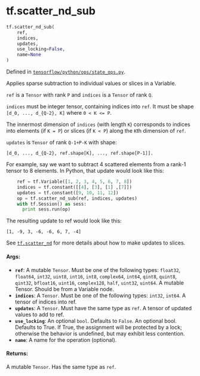 <div itemscope itemtype="http://developers.google.com/ReferenceObject">
<meta itemprop="name" content="tf.scatter_nd_sub" />
<meta itemprop="path" content="Stable" />
</div>

# tf.scatter_nd_sub

``` python
tf.scatter_nd_sub(
    ref,
    indices,
    updates,
    use_locking=False,
    name=None
)
```



Defined in [`tensorflow/python/ops/state_ops.py`](/code/stable/tensorflow/python/ops/state_ops.py).

Applies sparse subtraction to individual values or slices in a Variable.

`ref` is a `Tensor` with rank `P` and `indices` is a `Tensor` of rank `Q`.

`indices` must be integer tensor, containing indices into `ref`.
It must be shape `[d_0, ..., d_{Q-2}, K]` where `0 < K <= P`.

The innermost dimension of `indices` (with length `K`) corresponds to
indices into elements (if `K = P`) or slices (if `K < P`) along the `K`th
dimension of `ref`.

`updates` is `Tensor` of rank `Q-1+P-K` with shape:

```
[d_0, ..., d_{Q-2}, ref.shape[K], ..., ref.shape[P-1]].
```

For example, say we want to subtract 4 scattered elements from a rank-1 tensor
to 8 elements. In Python, that update would look like this:

```python
    ref = tf.Variable([1, 2, 3, 4, 5, 6, 7, 8])
    indices = tf.constant([[4], [3], [1] ,[7]])
    updates = tf.constant([9, 10, 11, 12])
    op = tf.scatter_nd_sub(ref, indices, updates)
    with tf.Session() as sess:
      print sess.run(op)
```

The resulting update to ref would look like this:

    [1, -9, 3, -6, -6, 6, 7, -4]

See <a href="../tf/scatter_nd.md"><code>tf.scatter_nd</code></a> for more details about how to make updates to
slices.

#### Args:

* <b>`ref`</b>: A mutable `Tensor`. Must be one of the following types: `float32`,
    `float64`, `int32`, `uint8`, `int16`, `int8`, `complex64`, `int64`,
    `qint8`, `quint8`, `qint32`, `bfloat16`, `uint16`, `complex128`, `half`,
    `uint32`, `uint64`. A mutable Tensor. Should be from a Variable node.
* <b>`indices`</b>: A `Tensor`. Must be one of the following types: `int32`, `int64`.
    A tensor of indices into ref.
* <b>`updates`</b>: A `Tensor`. Must have the same type as `ref`.
    A tensor of updated values to add to ref.
* <b>`use_locking`</b>: An optional `bool`. Defaults to `False`.
    An optional bool. Defaults to True. If True, the assignment will
    be protected by a lock; otherwise the behavior is undefined,
    but may exhibit less contention.
* <b>`name`</b>: A name for the operation (optional).


#### Returns:

A mutable `Tensor`. Has the same type as `ref`.